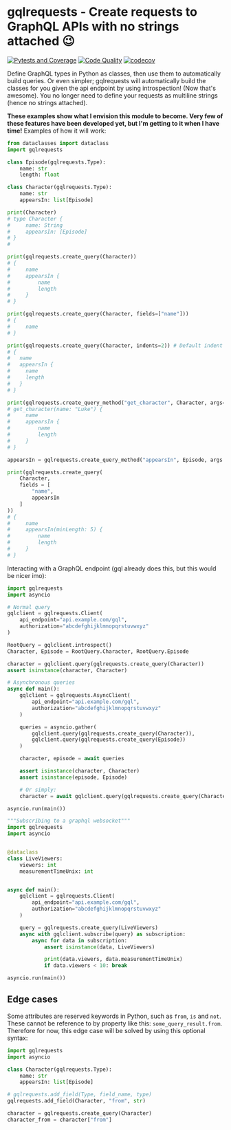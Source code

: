 # gqlrequests - Create requests to GraphQL APIs with no strings attached 😉
[![Pytests and Coverage](https://github.com/BeatsuDev/GraphQLRequests/actions/workflows/testing_and_coverage.yml/badge.svg)](https://github.com/BeatsuDev/GraphQLRequests/actions/workflows/testing_and_coverage.yml)
[![Code Quality](https://github.com/BeatsuDev/GraphQLRequests/actions/workflows/code_quality.yml/badge.svg)](https://github.com/BeatsuDev/GraphQLRequests/actions/workflows/code_quality.yml)
[![codecov](https://codecov.io/gh/BeatsuDev/GraphQLRequests/branch/master/graph/badge.svg?token=FBQKU5OEWT)](https://codecov.io/gh/BeatsuDev/GraphQLRequests)

Define GraphQL types in Python as classes, then use them to automatically build queries. Or even simpler;
gqlrequests will automatically build the classes for you given the api endpoint by using introspection! (Now that's awesome).
You no longer need to define your requests as multiline strings (hence no strings attached).

**These examples show what I envision this module to become. Very few of these features have been developed yet, but I'm getting to it when I have time!**
Examples of how it will work:
```py
from dataclasses import dataclass
import gqlrequests

class Episode(gqlrequests.Type):
    name: str
    length: float

class Character(gqlrequests.Type):
    name: str
    appearsIn: list[Episode]

print(Character)
# type Character {
#     name: String
#     appearsIn: [Episode]
# }
#

print(gqlrequests.create_query(Character))
# {
#     name
#     appearsIn {
#         name
#         length
#     }
# } 

print(gqlrequests.create_query(Character, fields=["name"]))
# {
#     name
# } 

print(gqlrequests.create_query(Character, indents=2)) # Default indent is 4
# {
#   name
#   appearsIn {
#     name
#     length
#   }
# }

print(gqlrequests.create_query_method("get_character", Character, args={"name": "Luke"}))
# get_character(name: "Luke") {
#     name
#     appearsIn {
#         name
#         length
#     }
# }

appearsIn = gqlrequests.create_query_method("appearsIn", Episode, args = {"minLength": 5})

print(gqlrequests.create_query(
    Character,
    fields = [
        "name",
        appearsIn
    ]
))
# {
#     name
#     appearsIn(minLength: 5) {
#         name
#         length
#     }
# } 
```
Interacting with a GraphQL endpoint (gql already does this, but this would be nicer imo):
```py
import gqlrequests
import asyncio

# Normal query
gqlclient = gqlrequests.Client(
    api_endpoint="api.example.com/gql",
    authorization="abcdefghijklmnopqrstuvwxyz"
)

RootQuery = gqlclient.introspect()
Character, Episode = RootQuery.Character, RootQuery.Episode

character = gqlclient.query(gqlrequests.create_query(Character))
assert isinstance(character, Character)

# Asynchronous queries 
async def main():
    gqlclient = gqlrequests.AsyncClient(
        api_endpoint="api.example.com/gql",
        authorization="abcdefghijklmnopqrstuvwxyz"
    )

    queries = asyncio.gather(
        gqlclient.query(gqlrequests.create_query(Character)),
        gqlclient.query(gqlrequests.create_query(Episode))
    )

    character, episode = await queries

    assert isinstance(character, Character)
    assert isinstance(episode, Episode)

    # Or simply:
    character = await gqlclient.query(gqlrequests.create_query(Character))

asyncio.run(main())
```
```py
"""Subscribing to a graphql websocket"""
import gqlrequests
import asyncio


@dataclass
class LiveViewers:
    viewers: int
    measurementTimeUnix: int


async def main():
    gqlclient = gqlrequests.Client(
        api_endpoint="api.example.com/gql",
        authorization="abcdefghijklmnopqrstuvwxyz"
    )

    query = gqlrequests.create_query(LiveViewers)
    async with gqlclient.subscribe(query) as subscription:
        async for data in subscription:
            assert isinstance(data, LiveViewers)

            print(data.viewers, data.measurementTimeUnix)
            if data.viewers < 10: break

asyncio.run(main())
```

## Edge cases
Some attributes are reserved keywords in Python, such as `from`, `is` and `not`. These cannot be reference to
by property like this: `some_query_result.from`. Therefore for now, this edge case will be solved by using this
optional syntax:

```py
import gqlrequests
import asyncio

class Character(gqlrequests.Type):
    name: str
    appearsIn: list[Episode]

# gqlrequests.add_field(Type, field_name, type)
gqlrequests.add_field(Character, "from", str)

character = gqlrequests.create_query(Character)
character_from = character["from"]
```